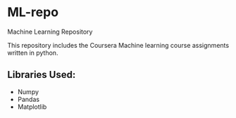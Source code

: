 # ML-repo
Machine Learning Repository

This repository includes the Coursera Machine learning course assignments written in python. 

## Libraries Used:
* Numpy
* Pandas
* Matplotlib
